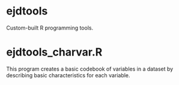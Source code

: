 # ejdtools
Custom-built R programming tools.

# ejdtools_charvar.R
This program creates a basic codebook of variables in a dataset by describing basic characteristics for each variable.
